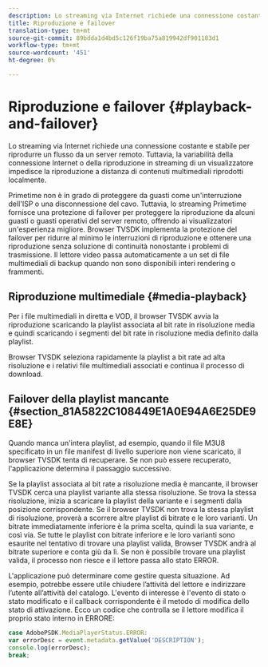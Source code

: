 ```yaml
---
description: Lo streaming via Internet richiede una connessione costante e stabile per riprodurre un flusso da un server remoto. Tuttavia, la variabilità della connessione Internet o della riproduzione in streaming di un visualizzatore impedisce la riproduzione a distanza di contenuti multimediali riprodotti localmente.
title: Riproduzione e failover
translation-type: tm+mt
source-git-commit: 89bdda1d4bd5c126f19ba75a819942df901183d1
workflow-type: tm+mt
source-wordcount: '451'
ht-degree: 0%

---
```



# Riproduzione e failover {#playback-and-failover}

Lo streaming via Internet richiede una connessione costante e stabile per riprodurre un flusso da un server remoto. Tuttavia, la variabilità della connessione Internet o della riproduzione in streaming di un visualizzatore impedisce la riproduzione a distanza di contenuti multimediali riprodotti localmente.

Primetime non è in grado di proteggere da guasti come un&#39;interruzione dell&#39;ISP o una disconnessione del cavo. Tuttavia, lo streaming Primetime fornisce una protezione di failover per proteggere la riproduzione da alcuni guasti o guasti operativi del server remoto, offrendo ai visualizzatori un&#39;esperienza migliore. Browser TVSDK implementa la protezione del failover per ridurre al minimo le interruzioni di riproduzione e ottenere una riproduzione senza soluzione di continuità nonostante i problemi di trasmissione. Il lettore video passa automaticamente a un set di file multimediali di backup quando non sono disponibili interi rendering o frammenti.

## Riproduzione multimediale {#media-playback}

Per i file multimediali in diretta e VOD, il browser TVSDK avvia la riproduzione scaricando la playlist associata al bit rate in risoluzione media e quindi scaricando i segmenti del bit rate in risoluzione media definito dalla playlist.

Browser TVSDK seleziona rapidamente la playlist a bit rate ad alta risoluzione e i relativi file multimediali associati e continua il processo di download.

## Failover della playlist mancante {#section_81A5822C108449E1A0E94A6E25DE9E8E}

Quando manca un&#39;intera playlist, ad esempio, quando il file M3U8 specificato in un file manifest di livello superiore non viene scaricato, il browser TVSDK tenta di recuperare. Se non può essere recuperato, l&#39;applicazione determina il passaggio successivo.

Se la playlist associata al bit rate a risoluzione media è mancante, il browser TVSDK cerca una playlist variante alla stessa risoluzione. Se trova la stessa risoluzione, inizia a scaricare la playlist della variante e i segmenti dalla posizione corrispondente. Se il browser TVSDK non trova la stessa playlist di risoluzione, proverà a scorrere altre playlist di bitrate e le loro varianti. Un bitrate immediatamente inferiore è la prima scelta, quindi la sua variante, e così via. Se tutte le playlist con bitrate inferiore e le loro varianti sono esaurite nel tentativo di trovare una playlist valida, Browser TVSDK andrà al bitrate superiore e conta giù da lì. Se non è possibile trovare una playlist valida, il processo non riesce e il lettore passa allo stato ERROR.

L&#39;applicazione può determinare come gestire questa situazione. Ad esempio, potrebbe essere utile chiudere l’attività del lettore e indirizzare l’utente all’attività del catalogo. L&#39;evento di interesse è l&#39;evento di stato o stato modificato e il callback corrispondente è il metodo di modifica dello stato di attivazione. Ecco un codice che controlla se il lettore modifica il proprio stato interno in ERRORE:

```js
case AdobePSDK.MediaPlayerStatus.ERROR:  
var errorDesc = event.metadata.getValue('DESCRIPTION'); 
console.log(errorDesc); 
break; 
```
